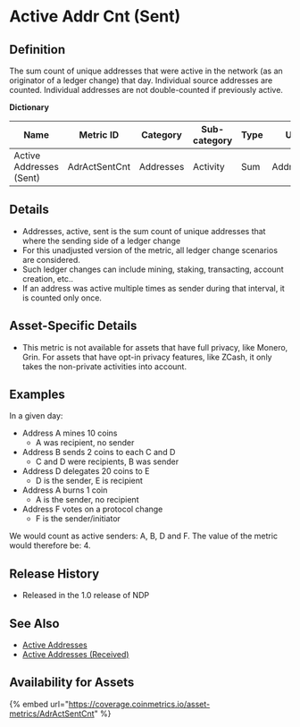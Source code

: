# Active Addr Cnt (Sent)

## **Definition**

The sum count of unique addresses that were active in the network (as an originator of a ledger change) that day.   Individual source addresses are counted.  Individual addresses are not double-counted if previously active.&#x20;

**Dictionary**

| **Name**                | Metric ID     | **Category** | **Sub-category** | **Type** | **Unit**  | **Interval** |
| ----------------------- | ------------- | ------------ | ---------------- | -------- | --------- | ------------ |
| Active Addresses (Sent) | AdrActSentCnt | Addresses    | Activity         | Sum      | Addresses | 1 day        |

## **Details**

* Addresses, active, sent is the sum count of unique addresses that where the sending side of a ledger change
* For this unadjusted version of the metric, all ledger change scenarios are considered.
* Such ledger changes can include mining, staking, transacting, account creation, etc..
* If an address was active multiple times as sender during that interval, it is counted only once.

## **Asset-Specific Details**

* This metric is not available for assets that have full privacy, like Monero, Grin. For assets that have opt-in privacy features, like ZCash, it only takes the non-private activities into account.

## **Examples**

In a given day:

* Address A mines 10 coins
  * A was recipient, no sender
* Address B sends 2 coins to each C and D
  * C and D were recipients, B was sender
* Address D delegates 20 coins to E
  * D is the sender, E is recipient
* Address A burns 1 coin
  * A is the sender, no recipient
* Address F votes on a protocol change
  * F is the sender/initiator

We would count as active senders: A, B, D and F. The value of the metric would therefore be: 4.

## **Release History**

* Released in the 1.0 release of NDP

## **See Also**

* [Active Addresses](adractcnt.md)
* [Active Addresses (Received)](adractreccnt.md)

## Availability for Assets

{% embed url="https://coverage.coinmetrics.io/asset-metrics/AdrActSentCnt" %}
